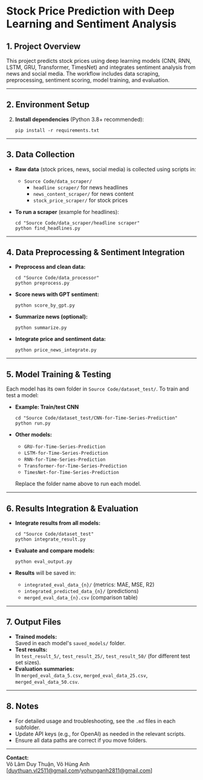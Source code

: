 # Stock Price Prediction with Deep Learning and Sentiment Analysis

## 1. Project Overview

This project predicts stock prices using deep learning models (CNN, RNN, LSTM, GRU, Transformer, TimesNet) and integrates sentiment analysis from news and social media. The workflow includes data scraping, preprocessing, sentiment scoring, model training, and evaluation.

---

## 2. Environment Setup

2. **Install dependencies** (Python 3.8+ recommended):
   ```
   pip install -r requirements.txt
   ```

---

## 3. Data Collection

- **Raw data** (stock prices, news, social media) is collected using scripts in:
  - `Source Code/data_scraper/`
    - `headline scraper/` for news headlines
    - `news_content_scraper/` for news content
    - `stock_price_scraper/` for stock prices

- **To run a scraper** (example for headlines):
   ```
   cd "Source Code/data_scraper/headline scraper"
   python find_headlines.py
   ```

---

## 4. Data Preprocessing & Sentiment Integration

- **Preprocess and clean data:**
   ```
   cd "Source Code/data_processor"
   python preprocess.py
   ```

- **Score news with GPT sentiment:**
   ```
   python score_by_gpt.py
   ```

- **Summarize news (optional):**
   ```
   python summarize.py
   ```

- **Integrate price and sentiment data:**
   ```
   python price_news_integrate.py
   ```

---

## 5. Model Training & Testing

Each model has its own folder in `Source Code/dataset_test/`. To train and test a model:

- **Example: Train/test CNN**
   ```
   cd "Source Code/dataset_test/CNN-for-Time-Series-Prediction"
   python run.py
   ```

- **Other models:**  
  - `GRU-for-Time-Series-Prediction`
  - `LSTM-for-Time-Series-Prediction`
  - `RNN-for-Time-Series-Prediction`
  - `Transformer-for-Time-Series-Prediction`
  - `TimesNet-for-Time-Series-Prediction`

  Replace the folder name above to run each model.

---

## 6. Results Integration & Evaluation

- **Integrate results from all models:**
   ```
   cd "Source Code/dataset_test"
   python integrate_result.py
   ```

- **Evaluate and compare models:**
   ```
   python eval_output.py
   ```

- **Results** will be saved in:
  - `integrated_eval_data_{n}/` (metrics: MAE, MSE, R2)
  - `integrated_predicted_data_{n}/` (predictions)
  - `merged_eval_data_{n}.csv` (comparison table)

---

## 7. Output Files

- **Trained models:**  
  Saved in each model's `saved_models/` folder.
- **Test results:**  
  In `test_result_5/`, `test_result_25/`, `test_result_50/` (for different test set sizes).
- **Evaluation summaries:**  
  In `merged_eval_data_5.csv`, `merged_eval_data_25.csv`, `merged_eval_data_50.csv`.

---

## 8. Notes

- For detailed usage and troubleshooting, see the `.md` files in each subfolder.
- Update API keys (e.g., for OpenAI) as needed in the relevant scripts.
- Ensure all data paths are correct if you move folders.

---

**Contact:**  
Võ Lâm Duy Thuận, Võ Hùng Anh  
[duythuan.vl2511@gmail.com/vohunganh2811@gmail.com] 